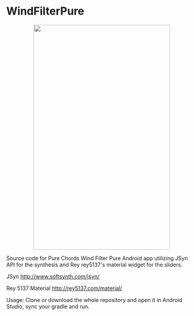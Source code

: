 # WindFilterPure

<div align="center">
<img src= http://www.faxinadu.net/images/wind_filter_pure.png  height="592" width="360" img>
</div>

Source code for Pure Chords Wind Filter Pure Android app utilizing JSyn API for the synthesis and Rey rey5137's material widget for the sliders.

JSyn
http://www.softsynth.com/jsyn/

Rey 5137 Material
http://rey5137.com/material/


Usage:
Clone or download the whole repository and open it in Android Studio, sync your gradle and run.
